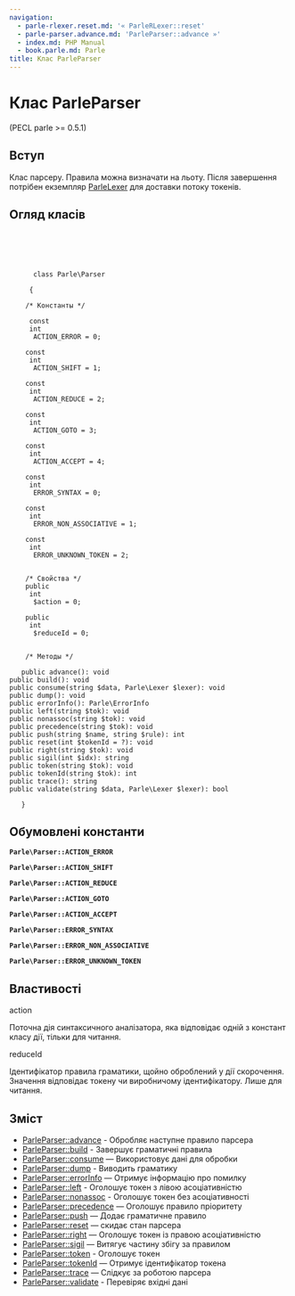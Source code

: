 ```yaml
---
navigation:
  - parle-rlexer.reset.md: '« ParleRLexer::reset'
  - parle-parser.advance.md: 'ParleParser::advance »'
  - index.md: PHP Manual
  - book.parle.md: Parle
title: Клас ParleParser
---
```

# Клас ParleParser

(PECL parle >= 0.5.1)

## Вступ

Клас парсеру. Правила можна визначати на льоту. Після завершення потрібен екземпляр [ParleLexer](class.parle-lexer.md) для доставки потоку токенів.

## Огляд класів

```classsynopsis



    
     
      class Parle\Parser
     
     {

    /* Константы */
    
     const
     int
      ACTION_ERROR = 0;

    const
     int
      ACTION_SHIFT = 1;

    const
     int
      ACTION_REDUCE = 2;

    const
     int
      ACTION_GOTO = 3;

    const
     int
      ACTION_ACCEPT = 4;

    const
     int
      ERROR_SYNTAX = 0;

    const
     int
      ERROR_NON_ASSOCIATIVE = 1;

    const
     int
      ERROR_UNKNOWN_TOKEN = 2;


    /* Свойства */
    public
     int
      $action = 0;

    public
     int
      $reduceId = 0;


    /* Методы */
    
   public advance(): void
public build(): void
public consume(string $data, Parle\Lexer $lexer): void
public dump(): void
public errorInfo(): Parle\ErrorInfo
public left(string $tok): void
public nonassoc(string $tok): void
public precedence(string $tok): void
public push(string $name, string $rule): int
public reset(int $tokenId = ?): void
public right(string $tok): void
public sigil(int $idx): string
public token(string $tok): void
public tokenId(string $tok): int
public trace(): string
public validate(string $data, Parle\Lexer $lexer): bool

   }
```

## Обумовлені константи

**`Parle\Parser::ACTION_ERROR`**

**`Parle\Parser::ACTION_SHIFT`**

**`Parle\Parser::ACTION_REDUCE`**

**`Parle\Parser::ACTION_GOTO`**

**`Parle\Parser::ACTION_ACCEPT`**

**`Parle\Parser::ERROR_SYNTAX`**

**`Parle\Parser::ERROR_NON_ASSOCIATIVE`**

**`Parle\Parser::ERROR_UNKNOWN_TOKEN`**

## Властивості

action

Поточна дія синтаксичного аналізатора, яка відповідає одній з констант класу дії, тільки для читання.

reduceId

Ідентифікатор правила граматики, щойно оброблений у дії скорочення. Значення відповідає токену чи виробничому ідентифікатору. Лише для читання.

## Зміст

-   [ParleParser::advance](parle-parser.advance.md) - Обробляє наступне правило парсера
-   [ParleParser::build](parle-parser.build.md) - Завершує граматичні правила
-   [ParleParser::consume](parle-parser.consume.md) — Використовує дані для обробки
-   [ParleParser::dump](parle-parser.dump.md) - Виводить граматику
-   [ParleParser::errorInfo](parle-parser.errorinfo.md) — Отримує інформацію про помилку
-   [ParleParser::left](parle-parser.left.md) - Оголошує токен з лівою асоціативністю
-   [ParleParser::nonassoc](parle-parser.nonassoc.md) - Оголошує токен без асоціативності
-   [ParleParser::precedence](parle-parser.precedence.md) — Оголошує правило пріоритету
-   [ParleParser::push](parle-parser.push.md) — Додає граматичне правило
-   [ParleParser::reset](parle-parser.reset.md) — скидає стан парсера
-   [ParleParser::right](parle-parser.right.md) — Оголошує токен із правою асоціативністю
-   [ParleParser::sigil](parle-parser.sigil.md) — Витягує частину збігу за правилом
-   [ParleParser::token](parle-parser.token.md) - Оголошує токен
-   [ParleParser::tokenId](parle-parser.tokenid.md) — Отримує ідентифікатор токена
-   [ParleParser::trace](parle-parser.trace.md) — Слідкує за роботою парсера
-   [ParleParser::validate](parle-parser.validate.md) - Перевіряє вхідні дані
